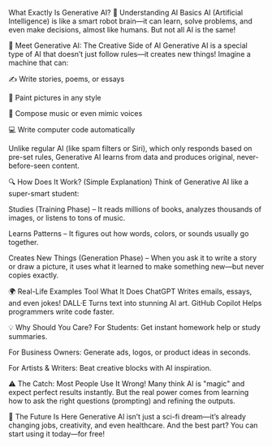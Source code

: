 What Exactly Is Generative AI?
🤖 Understanding AI Basics
AI (Artificial Intelligence) is like a smart robot brain—it can learn, solve problems, and even make decisions, almost like humans. But not all AI is the same!

🎨 Meet Generative AI: The Creative Side of AI
Generative AI is a special type of AI that doesn’t just follow rules—it creates new things! Imagine a machine that can:

✍️ Write stories, poems, or essays

🎨 Paint pictures in any style

🎵 Compose music or even mimic voices

💻 Write computer code automatically

Unlike regular AI (like spam filters or Siri), which only responds based on pre-set rules, Generative AI learns from data and produces original, never-before-seen content.

🔍 How Does It Work? (Simple Explanation)
Think of Generative AI like a super-smart student:

Studies (Training Phase) – It reads millions of books, analyzes thousands of images, or listens to tons of music.

Learns Patterns – It figures out how words, colors, or sounds usually go together.

Creates New Things (Generation Phase) – When you ask it to write a story or draw a picture, it uses what it learned to make something new—but never copies exactly.

🌍 Real-Life Examples
Tool	What It Does
ChatGPT	Writes emails, essays, and even jokes!
DALL·E	Turns text into stunning AI art.
GitHub Copilot	Helps programmers write code faster.
 
💡 Why Should You Care?
For Students: Get instant homework help or study summaries.

For Business Owners: Generate ads, logos, or product ideas in seconds.

For Artists & Writers: Beat creative blocks with AI inspiration.

⚠️ The Catch: Most People Use It Wrong!
Many think AI is "magic" and expect perfect results instantly. But the real power comes from learning how to ask the right questions (prompting) and refining the outputs.

🚀 The Future Is Here
Generative AI isn’t just a sci-fi dream—it’s already changing jobs, creativity, and even healthcare. And the best part? You can start using it today—for free!
